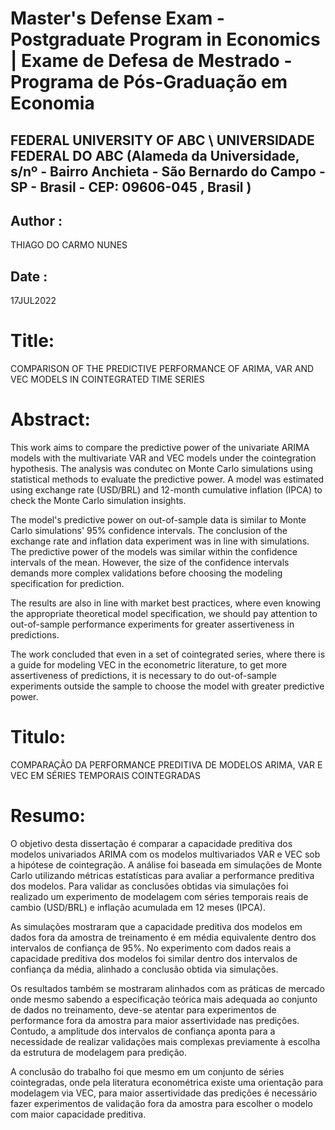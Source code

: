 # Master's Defense Exam - Postgraduate Program in Economics  | Exame de Defesa de Mestrado - Programa de Pós-Graduação em Economia
## FEDERAL UNIVERSITY OF ABC \ UNIVERSIDADE FEDERAL DO ABC (Alameda da Universidade, s/nº - Bairro Anchieta - São Bernardo do Campo - SP - Brasil - CEP: 09606-045 , Brasil )


## Author : 
THIAGO DO CARMO NUNES

## Date : 
17JUL2022

# Title: 
COMPARISON OF THE PREDICTIVE PERFORMANCE OF ARIMA, VAR AND VEC MODELS IN COINTEGRATED TIME SERIES

# Abstract:

This work aims to compare the predictive power of the univariate ARIMA models with the multivariate VAR and VEC models under the cointegration hypothesis. The analysis was condutec on Monte Carlo simulations using statistical methods to evaluate the predictive power. A model was estimated using exchange rate (USD/BRL) and 12-month cumulative inflation (IPCA) to check the Monte Carlo simulation insights.

The model's predictive power on out-of-sample data is similar to Monte Carlo simulations' 95% confidence intervals. The conclusion of the exchange rate and inflation data experiment was in line with simulations. The predictive power of the models was similar within the confidence intervals of the mean. However, the size of the confidence intervals demands more complex validations before choosing the modeling specification for prediction.

The results are also in line with market best practices, where even knowing the appropriate theoretical model specification, we should pay attention to out-of-sample performance experiments for greater assertiveness in predictions.

The work concluded that even in a set of cointegrated series, where there is a guide for modeling VEC in the econometric literature, to get more assertiveness of predictions, it is necessary to do out-of-sample experiments outside the sample to choose the model with greater predictive power.

# Titulo: 
COMPARAÇÃO DA PERFORMANCE PREDITIVA DE MODELOS ARIMA, VAR E VEC EM SÉRIES TEMPORAIS COINTEGRADAS

# Resumo: 

O objetivo desta dissertação é comparar a capacidade preditiva dos modelos univariados ARIMA com os modelos multivariados VAR e VEC sob a hipótese de cointegração. A análise foi baseada em simulações de Monte Carlo utilizando métricas estatísticas para avaliar a performance preditiva dos modelos. Para validar as conclusões obtidas via simulações foi realizado um experimento de modelagem com séries temporais reais de cambio (USD/BRL) e inflação acumulada em 12 meses (IPCA).

As simulações mostraram que a capacidade preditiva dos modelos em dados fora da amostra de treinamento é em média equivalente dentro dos intervalos de confiança de 95%. No experimento com dados reais a capacidade preditiva dos modelos foi similar dentro dos intervalos de confiança da média, alinhado a conclusão obtida via simulações.

Os resultados também se mostraram alinhados com as práticas de mercado onde mesmo sabendo a especificação teórica mais adequada ao conjunto de dados no treinamento, deve-se atentar para experimentos de performance fora da amostra para maior assertividade nas predições. Contudo, a amplitude dos intervalos de confiança aponta para a necessidade de realizar validações mais complexas previamente à escolha da estrutura de modelagem para predição.

A conclusão do trabalho foi que mesmo em um conjunto de séries cointegradas, onde pela literatura econométrica existe uma orientação para modelagem via VEC, para maior assertividade das predições é necessário fazer experimentos de validação fora da amostra para escolher o modelo com maior capacidade preditiva.
